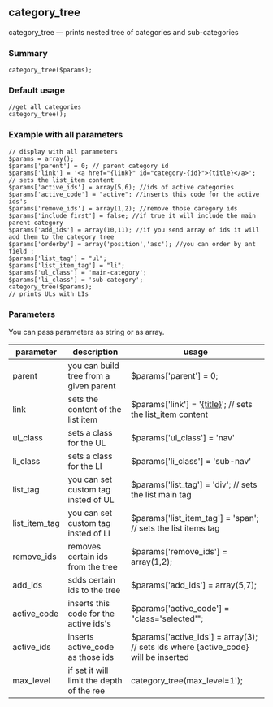 ## category_tree

category_tree — prints nested tree of categories and sub-categories

### Summary

    category_tree($params);

### Default usage

    //get all categories
    category_tree();

### Example with all parameters

    // display with all parameters
    $params = array(); 
    $params['parent'] = 0; // parent category id 
    $params['link'] = '<a href="{link}" id="category-{id}">{title}</a>'; // sets the list_item content 
    $params['active_ids'] = array(5,6); //ids of active categories 
    $params['active_code'] = "active"; //inserts this code for the active ids's 
    $params['remove_ids'] = array(1,2); //remove those caregory ids 
    $params['include_first'] = false; //if true it will include the main parent category 
    $params['add_ids'] = array(10,11); //if you send array of ids it will add them to the category tree
    $params['orderby'] = array('position','asc'); //you can order by ant field ; 
    $params['list_tag'] = "ul"; 
    $params['list_item_tag'] = "li";
    $params['ul_class'] = 'main-category';
    $params['li_class'] = 'sub-category';
    category_tree($params);
    // prints ULs with LIs

### Parameters 

You can pass parameters as string or as array. 

<table class="table table-striped table-hover"><thead><tr><th>parameter</th><th>description</th><th>usage</th></tr></thead><tbody><tr><td>parent</td><td>you can build tree from a given parent</td><td>$params['parent'] = 0; </td></tr><tr><td>link</td><td>sets the content of the list item</td><td>$params['link'] = '<a href="{link}"  {active_code}>{title}</a>'; // sets the list_item content </td></tr><tr><td>ul_class</td><td>sets a class for the UL</td><td>$params['ul_class'] = 'nav' </td></tr><tr><td>li_class</td><td>sets a class for the LI</td><td>$params['li_class'] = 'sub-nav' </td></tr><tr><td>list_tag</td><td>you can set custom tag insted of UL</td><td>$params['list_tag'] = 'div'; // sets the list main tag</td></tr><tr><td>list_item_tag</td><td>you can set custom tag insted of LI</td><td>$params['list_item_tag'] = 'span'; // sets the list items tag</td></tr><tr><td>remove_ids</td><td>removes certain ids from the tree</td><td>$params['remove_ids'] = array(1,2);</td></tr><tr><td>add_ids</td><td>sdds certain ids to the tree</td><td>$params['add_ids'] = array(5,7);</td></tr><tr><td>active_code</td><td>inserts this code for the active ids's</td><td>$params['active_code'] = "class='selected'";   </td></tr><tr><td>active_ids</td><td>inserts active_code as those ids</td><td>$params['active_ids'] = array(3); // sets ids where {active_code} will be inserted</td></tr><tr><td>max_level</td><td>if set it will limit the depth of the ree</td><td>category_tree(max_level=1');</td></tr></tbody></table>

